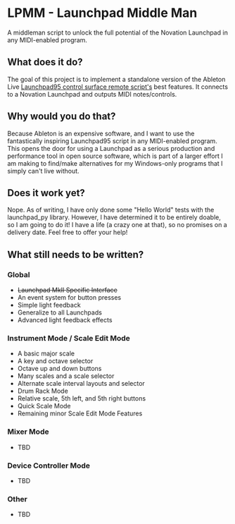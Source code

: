 # LPMM - Launchpad Middle Man
A middleman script to unlock the full potential of the Novation Launchpad in any MIDI-enabled program.

## What does it do?
The goal of this project is to implement a standalone version of the Ableton Live [Launchpad95 control surface remote script's](http://motscousus.com/stuff/2011-07_Novation_Launchpad_Ableton_Live_Scripts/) best features. It connects to a Novation Launchpad and outputs MIDI notes/controls.

## Why would you do that?
Because Ableton is an expensive software, and I want to use the fantastically inspiring Launchpad95 script in any MIDI-enabled program. This opens the door for using a Launchpad as a serious production and performance tool in open source software, which is part of a larger effort I am making to find/make alternatives for my Windows-only programs that I simply can't live without.

## Does it work yet?
Nope. As of writing, I have only done some "Hello World" tests with the launchpad_py library. However, I have determined it to be entirely doable, so I am going to do it! I have a life (a crazy one at that), so no promises on a delivery date. Feel free to offer your help!

## What still needs to be written?
### Global
* ~~Launchpad MkII Specific Interface~~
* An event system for button presses
* Simple light feedback
* Generalize to all Launchpads
* Advanced light feedback effects
### Instrument Mode / Scale Edit Mode
* A basic major scale
* A key and octave selector
* Octave up and down buttons
* Many scales and a scale selector
* Alternate scale interval layouts and selector
* Drum Rack Mode
* Relative scale, 5th left, and 5th right buttons
* Quick Scale Mode
* Remaining minor Scale Edit Mode Features
### Mixer Mode
* TBD
### Device Controller Mode
* TBD
### Other
* TBD
